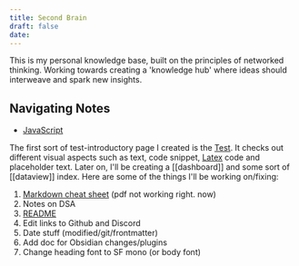 ```yaml
---
title: Second Brain
draft: false
date:
---
```



This is my personal knowledge base, built on the principles of networked thinking. Working towards creating a 'knowledge hub' where ideas should interweave and spark new insights.

## Navigating Notes

- [JavaScript](Programming/Web%20Dev/JS/0%20-%20JavaScript.md)

The first sort of test-introductory page I created is the [Test](Others/Test.md). It checks out different visual aspects such as text, code snippet, [Latex](../docs/features/Latex.md) code and placeholder text. Later on, I'll be creating a [[dashboard]] and some sort of [[dataview]] index. Here are some of the things I'll be working on/fixing:
1. [Markdown cheat sheet](Others/Markdown%20cheat%20sheet.md) (pdf not working right. now)
2. Notes on DSA 
3. [README](../README.md) 
4. Edit links to Github and Discord
5.  Date stuff (modified/git/frontmatter)
6.  Add doc for Obsidian changes/plugins
7. Change heading font to SF mono (or body font)

